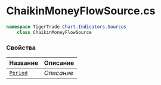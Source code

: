 
# ChaikinMoneyFlowSource.cs
```csharp
namespace TigerTrade.Chart.Indicators.Sources  
    class ChaikinMoneyFlowSource
```

### Свойства
| Название | Описание |
| --- | --- |
| [`Period`](./Свойства/Period.md) | *Описание* |
